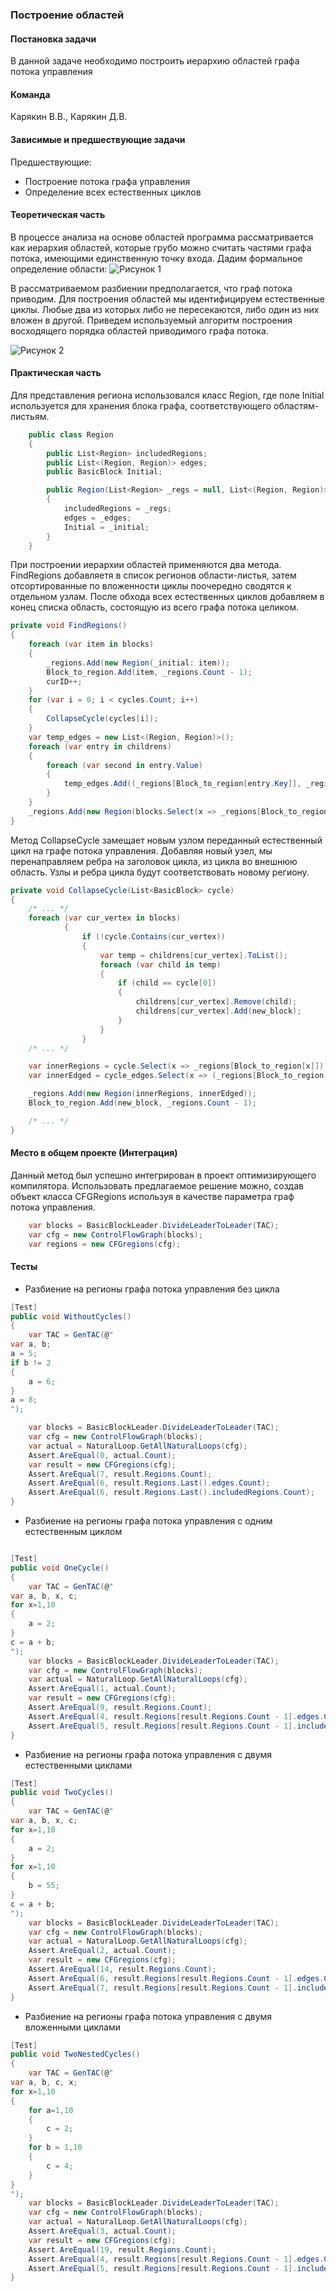### Построение областей

#### Постановка задачи
В данной задаче необходимо построить иерархию областей графа потока управления 

#### Команда
Карякин В.В., Карякин Д.В.

#### Зависимые и предшествующие задачи
Предшествующие:
- Построение потока графа управления
- Определение всех естественных циклов

#### Теоретическая часть
В процессе анализа на основе областей программа рассматривается как иерархия областей, которые грубо можно считать частями графа потока, имеющими единственную точку входа. Дадим формальное определение области:
![Рисунок 1](4_CFGRegions/img1.PNG)

В рассматриваемом разбиении предполагается, что граф потока приводим. Для построения областей мы идентифицируем естественные циклы. Любые два из которых либо не пересекаются, либо один из них вложен в другой. Приведем используемый алгоритм построения восходящего порядка областей приводимого графа потока.

![Рисунок 2](4_CFGRegions/img2.PNG)

#### Практическая часть
Для представления региона использовался класс Region, где поле Initial используется для хранения блока графа, соответствующего областям-листьям.
```cs
    public class Region
    {
        public List<Region> includedRegions;
        public List<(Region, Region)> edges;
        public BasicBlock Initial;

        public Region(List<Region> _regs = null, List<(Region, Region)> _edges = null, BasicBlock _initial = null)
        {
            includedRegions = _regs;
            edges = _edges;
            Initial = _initial;
        }
    }
```

При построении иерархии областей применяются два метода. FindRegions  добавляетя в список регионов области-листья, затем отсортированные по вложенности циклы поочередно сводятся к отдельном узлам. После обхода всех естественных циклов добавляем в конец списка область, состоящую из всего графа потока целиком.   

```cs
private void FindRegions()
{
    foreach (var item in blocks)
    {
        _regions.Add(new Region(_initial: item));
        Block_to_region.Add(item, _regions.Count - 1);
        curID++;
    }
    for (var i = 0; i < cycles.Count; i++)
    {
        CollapseCycle(cycles[i]);
    }
    var temp_edges = new List<(Region, Region)>();
    foreach (var entry in childrens)
    {
        foreach (var second in entry.Value)
        {
            temp_edges.Add((_regions[Block_to_region[entry.Key]], _regions[Block_to_region[second]]));
        }
    }
    _regions.Add(new Region(blocks.Select(x => _regions[Block_to_region[x]]).ToList(), temp_edges));
}

```

Метод CollapseCycle замещает новым узлом переданный естественный цикл на графе потока управления. Добавляя новый узел, мы перенаправляем ребра на заголовок цикла, из цикла во внешнюю область. Узлы и ребра цикла будут соответствовать новому региону. 

```cs
private void CollapseCycle(List<BasicBlock> cycle)
{
    /* ... */
    foreach (var cur_vertex in blocks)
            {
                if (!cycle.Contains(cur_vertex))
                {
                    var temp = childrens[cur_vertex].ToList();
                    foreach (var child in temp)
                    {
                        if (child == cycle[0])
                        {
                            childrens[cur_vertex].Remove(child);
                            childrens[cur_vertex].Add(new_block);
                        }
                    }
                }
    /* ... */

    var innerRegions = cycle.Select(x => _regions[Block_to_region[x]]).ToList();
    var innerEdged = cycle_edges.Select(x => (_regions[Block_to_region[x.Item1]], _regions[Block_to_region[x.Item2]])).ToList();

    _regions.Add(new Region(innerRegions, innerEdged));
    Block_to_region.Add(new_block, _regions.Count - 1);

    /* ... */    
}

```

#### Место в общем проекте (Интеграция)
Данный метод был успешно интегрирован в проект оптимизирующего компилятора. Использовать предлагаемое решение можно, создав объект класса CFGRegions используя в качестве параметра граф потока управления.

```cs
    var blocks = BasicBlockLeader.DivideLeaderToLeader(TAC);
    var cfg = new ControlFlowGraph(blocks);
    var regions = new CFGregions(cfg);
```

#### Тесты
- Разбиение на регионы графа потока управления без цикла

```cs
[Test]
public void WithoutCycles()
{
    var TAC = GenTAC(@"
var a, b;
a = 5;
if b != 2
{
    a = 6;
}
a = 8;
");

    var blocks = BasicBlockLeader.DivideLeaderToLeader(TAC);
    var cfg = new ControlFlowGraph(blocks);
    var actual = NaturalLoop.GetAllNaturalLoops(cfg);
    Assert.AreEqual(0, actual.Count);
    var result = new CFGregions(cfg);
    Assert.AreEqual(7, result.Regions.Count);
    Assert.AreEqual(6, result.Regions.Last().edges.Count);
    Assert.AreEqual(6, result.Regions.Last().includedRegions.Count);
}

```

- Разбиение на регионы графа потока управления с одним естественным циклом

```cs

[Test]
public void OneCycle()
{
    var TAC = GenTAC(@"
var a, b, x, c;
for x=1,10
{
    a = 2;
}
c = a + b;
");
    var blocks = BasicBlockLeader.DivideLeaderToLeader(TAC);
    var cfg = new ControlFlowGraph(blocks);
    var actual = NaturalLoop.GetAllNaturalLoops(cfg);
    Assert.AreEqual(1, actual.Count);
    var result = new CFGregions(cfg);
    Assert.AreEqual(9, result.Regions.Count);
    Assert.AreEqual(4, result.Regions[result.Regions.Count - 1].edges.Count);
    Assert.AreEqual(5, result.Regions[result.Regions.Count - 1].includedRegions.Count);
}

```

- Разбиение на регионы графа потока управления с двумя естественными циклами

```cs
[Test]
public void TwoCycles()
{
    var TAC = GenTAC(@"
var a, b, x, c;
for x=1,10
{
    a = 2;
}
for x=1,10
{
    b = 55;
}
c = a + b;
");
    var blocks = BasicBlockLeader.DivideLeaderToLeader(TAC);
    var cfg = new ControlFlowGraph(blocks);
    var actual = NaturalLoop.GetAllNaturalLoops(cfg);
    Assert.AreEqual(2, actual.Count);
    var result = new CFGregions(cfg);
    Assert.AreEqual(14, result.Regions.Count);
    Assert.AreEqual(6, result.Regions[result.Regions.Count - 1].edges.Count);
    Assert.AreEqual(7, result.Regions[result.Regions.Count - 1].includedRegions.Count);
}
```

- Разбиение на регионы графа потока управления с двумя вложенными циклами

```cs
[Test]
public void TwoNestedCycles()
{
    var TAC = GenTAC(@"
var a, b, c, x;
for x=1,10
{
    for a=1,10
    {
        c = 2;
    }
    for b = 1,10
    {
        c = 4;        
    }
}
");
    var blocks = BasicBlockLeader.DivideLeaderToLeader(TAC);
    var cfg = new ControlFlowGraph(blocks);
    var actual = NaturalLoop.GetAllNaturalLoops(cfg);
    Assert.AreEqual(3, actual.Count);
    var result = new CFGregions(cfg);
    Assert.AreEqual(19, result.Regions.Count);
    Assert.AreEqual(4, result.Regions[result.Regions.Count - 1].edges.Count);
    Assert.AreEqual(5, result.Regions[result.Regions.Count - 1].includedRegions.Count);
}
```